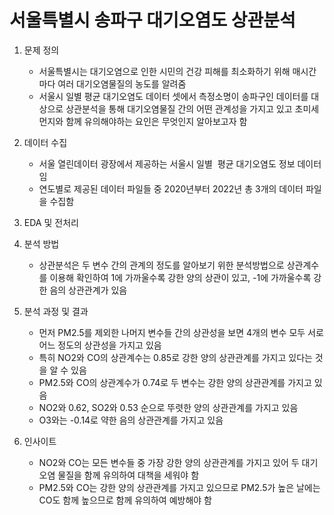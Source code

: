 # 서울특별시 송파구 대기오염도 상관분석


1. 문제 정의
   - 서울특별시는 대기오염으로 인한 시민의 건강 피해를 최소화하기 위해 매시간마다 여러 대기오염물질의 농도를 알려줌
   - 서울시 일별 평균 대기오염도 데이터 셋에서 측정소명이 송파구인 데이터를 대상으로 상관분석을 통해 대기오염물질 간의 어떤 관계성을 가지고 있고 초미세먼지와 함께 유의해야하는 요인은 무엇인지 알아보고자 함

2. 데이터 수집
   - 서울 열린데이터 광장에서 제공하는 서울시 일별  평균 대기오염도 정보 데이터임
   - 연도별로 제공된 데이터 파일들 중 2020년부터 2022년 총 3개의 데이터 파일을 수집함

3. EDA 및 전처리

4. 분석 방법
   - 상관분석은 두 변수 간의 관계의 정도를 알아보기 위한 분석방법으로 상관계수를 이용해 확인하여 1에 가까울수록 강한 양의 상관이 있고, -1에 가까울수록 강한 음의
     상관관계가 있음

5. 분석 과정 및 결과
   - 먼저 PM2.5를 제외한 나머지 변수들 간의 상관성을 보면 4개의 변수 모두 서로 어느 정도의 상관성을 가지고 있음
   - 특히 NO2와 CO의 상관계수는 0.85로 강한 양의 상관관계를 가지고 있다는 것을 알 수 있음
   - PM2.5와 CO의 상관계수가 0.74로 두 변수는 강한 양의 상관관계를 가지고 있음
   - NO2와 0.62, SO2와 0.53 순으로 뚜렷한 양의 상관관계를 가지고 있음
   - O3와는 -0.14로 약한 음의 상관관계를 가지고 있음

6. 인사이트
   - NO2와 CO는 모든 변수들 중 가장 강한 양의 상관관계를 가지고 있어 두 대기오염 물질을 함께 유의하여 대책을 세워야 함
   - PM2.5와 CO는 강한 양의 상관관계를 가지고 있으므로 PM2.5가 높은 날에는 CO도 함께 높으므로 함께 유의하여 예방해야 함
